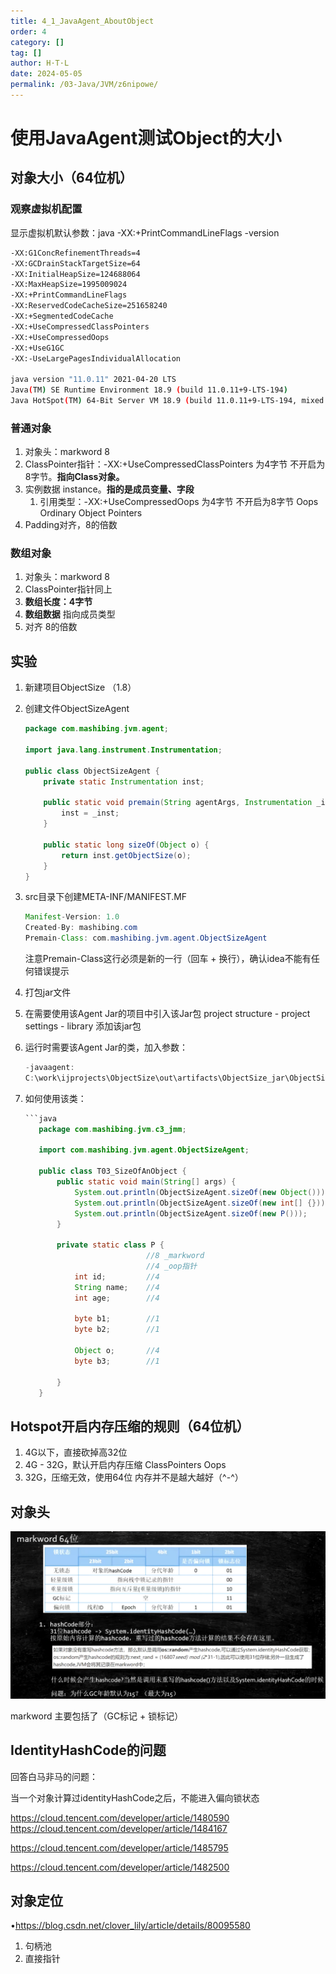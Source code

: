 ```yaml
---
title: 4_1_JavaAgent_AboutObject
order: 4
category: []
tag: []
author: H·T·L
date: 2024-05-05
permalink: /03-Java/JVM/z6nipowe/
---
```

# 使用JavaAgent测试Object的大小

## 对象大小（64位机）

### 观察虚拟机配置

显示虚拟机默认参数：java -XX:+PrintCommandLineFlags -version

```bash
-XX:G1ConcRefinementThreads=4 
-XX:GCDrainStackTargetSize=64 
-XX:InitialHeapSize=124688064 
-XX:MaxHeapSize=1995009024 
-XX:+PrintCommandLineFlags 
-XX:ReservedCodeCacheSize=251658240 
-XX:+SegmentedCodeCache 
-XX:+UseCompressedClassPointers 
-XX:+UseCompressedOops 
-XX:+UseG1GC 
-XX:-UseLargePagesIndividualAllocation

java version "11.0.11" 2021-04-20 LTS
Java(TM) SE Runtime Environment 18.9 (build 11.0.11+9-LTS-194)
Java HotSpot(TM) 64-Bit Server VM 18.9 (build 11.0.11+9-LTS-194, mixed mode)
```



### 普通对象

1. 对象头：markword  8
2. ClassPointer指针：-XX:+UseCompressedClassPointers 为4字节 不开启为8字节。**指向Class对象。**
3. 实例数据 instance。**指的是成员变量、字段**
   1. 引用类型：-XX:+UseCompressedOops 为4字节 不开启为8字节 
      Oops Ordinary Object Pointers
4. Padding对齐，8的倍数

### 数组对象

1. 对象头：markword 8
2. ClassPointer指针同上
3. **数组长度：4字节**
4. **数组数据**  指向成员类型
5. 对齐 8的倍数

## 实验

1. 新建项目ObjectSize （1.8）

2. 创建文件ObjectSizeAgent

   ```java
   package com.mashibing.jvm.agent;
   
   import java.lang.instrument.Instrumentation;
   
   public class ObjectSizeAgent {
       private static Instrumentation inst;
   
       public static void premain(String agentArgs, Instrumentation _inst) {
           inst = _inst;
       }
   
       public static long sizeOf(Object o) {
           return inst.getObjectSize(o);
       }
   }
   ```

3. src目录下创建META-INF/MANIFEST.MF

   ```java
   Manifest-Version: 1.0
   Created-By: mashibing.com
   Premain-Class: com.mashibing.jvm.agent.ObjectSizeAgent
   ```

   注意Premain-Class这行必须是新的一行（回车 + 换行），确认idea不能有任何错误提示

4. 打包jar文件

5. 在需要使用该Agent Jar的项目中引入该Jar包
   project structure - project settings - library 添加该jar包

6. 运行时需要该Agent Jar的类，加入参数：

   ```java
   -javaagent:
   C:\work\ijprojects\ObjectSize\out\artifacts\ObjectSize_jar\ObjectSize.jar
   ```

7. 如何使用该类：

   ```java
   ```java
      package com.mashibing.jvm.c3_jmm;
      
      import com.mashibing.jvm.agent.ObjectSizeAgent;
      
      public class T03_SizeOfAnObject {
          public static void main(String[] args) {
              System.out.println(ObjectSizeAgent.sizeOf(new Object()));
              System.out.println(ObjectSizeAgent.sizeOf(new int[] {}));
              System.out.println(ObjectSizeAgent.sizeOf(new P()));
          }
      
          private static class P {
                              //8 _markword
                              //4 _oop指针
              int id;         //4
              String name;    //4
              int age;        //4
      
              byte b1;        //1
              byte b2;        //1
      
              Object o;       //4
              byte b3;        //1
      
          }
      }
   ```

## Hotspot开启内存压缩的规则（64位机）

1. 4G以下，直接砍掉高32位
2. 4G - 32G，默认开启内存压缩 ClassPointers Oops
3. 32G，压缩无效，使用64位
   内存并不是越大越好（^-^）

## 对象头

![image-20210708161613987](img/image-20210708161613987.png)

markword 主要包括了（GC标记 + 锁标记）

## IdentityHashCode的问题

回答白马非马的问题：

当一个对象计算过identityHashCode之后，不能进入偏向锁状态

https://cloud.tencent.com/developer/article/1480590
 https://cloud.tencent.com/developer/article/1484167

https://cloud.tencent.com/developer/article/1485795

https://cloud.tencent.com/developer/article/1482500

## 对象定位

•https://blog.csdn.net/clover_lily/article/details/80095580

1. 句柄池
2. 直接指针